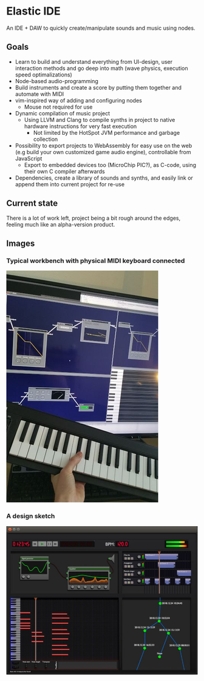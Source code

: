 # Elastic IDE
An IDE + DAW to quickly create/manipulate sounds and music using nodes.

## Goals
- Learn to build and understand everything from UI-design, user interaction methods and go deep into math (wave physics, execution speed optimalizations)
- Node-based audio-programming
- Build instruments and create a score by putting them together and automate with MIDI
- vim-inspired way of adding and configuring nodes
  - Mouse not required for use
- Dynamic compilation of music project
    - Using LLVM and Clang to compile synths in project to native hardware instructions for very fast execution
        - Not limited by the HotSpot JVM performance and garbage collection
- Possibility to export projects to WebAssembly for easy use on the web (e.g build your own customized game audio engine), controllable from JavaScript
    - Export to embedded devices too (MicroChip PIC?), as C-code, using their own C compiler afterwards
- Dependencies, create a library of sounds and synths, and easily link or append them into current project for re-use

## Current state
There is a lot of work left, project being a bit rough around the edges, feeling much like an alpha-version product.

## Images
### Typical workbench with physical MIDI keyboard connected
![Workbench and keyboard](doc/img/keyboard_and_synth.jpg)

### A design sketch
![Design sketch](doc/img/design.jpg)
